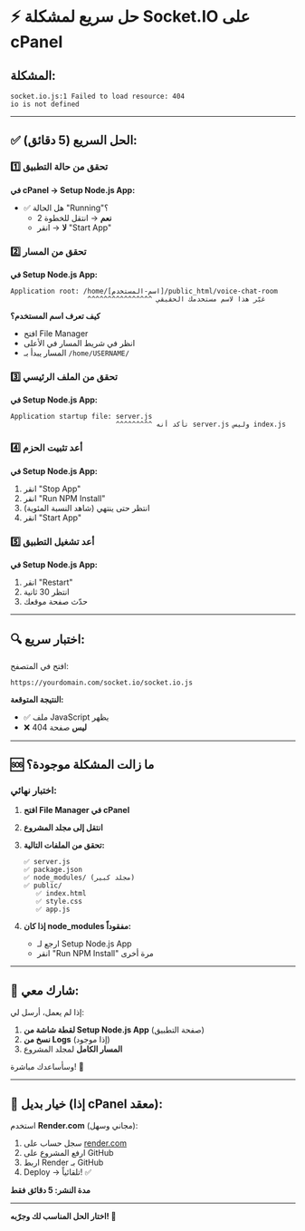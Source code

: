 # ⚡ حل سريع لمشكلة Socket.IO على cPanel

## المشكلة:
```
socket.io.js:1 Failed to load resource: 404
io is not defined
```

---

## ✅ الحل السريع (5 دقائق):

### 1️⃣ تحقق من حالة التطبيق

**في cPanel → Setup Node.js App:**

- ✅ هل الحالة "Running"؟
  - **نعم** → انتقل للخطوة 2
  - **لا** → انقر "Start App"

### 2️⃣ تحقق من المسار

**في Setup Node.js App:**

```
Application root: /home/[اسم-المستخدم]/public_html/voice-chat-room
                   ^^^^^^^^^^^^^^^^ غيّر هذا لاسم مستخدمك الحقيقي
```

**كيف تعرف اسم المستخدم؟**
- افتح File Manager
- انظر في شريط المسار في الأعلى
- المسار يبدأ بـ `/home/USERNAME/`

### 3️⃣ تحقق من الملف الرئيسي

**في Setup Node.js App:**

```
Application startup file: server.js
                          ^^^^^^^^^ تأكد أنه server.js وليس index.js
```

### 4️⃣ أعد تثبيت الحزم

**في Setup Node.js App:**

1. انقر "Stop App"
2. انقر "Run NPM Install"
3. انتظر حتى ينتهي (شاهد النسبة المئوية)
4. انقر "Start App"

### 5️⃣ أعد تشغيل التطبيق

**في Setup Node.js App:**

1. انقر "Restart"
2. انتظر 30 ثانية
3. حدّث صفحة موقعك

---

## 🔍 اختبار سريع:

افتح في المتصفح:
```
https://yourdomain.com/socket.io/socket.io.js
```

**النتيجة المتوقعة:**
- ✅ ملف JavaScript يظهر
- ❌ **ليس** صفحة 404

---

## 🆘 ما زالت المشكلة موجودة؟

### اختبار نهائي:

1. **افتح File Manager في cPanel**

2. **انتقل إلى مجلد المشروع**

3. **تحقق من الملفات التالية:**
   ```
   ✅ server.js
   ✅ package.json
   ✅ node_modules/ (مجلد كبير)
   ✅ public/
      ✅ index.html
      ✅ style.css
      ✅ app.js
   ```

4. **إذا كان node_modules مفقوداً:**
   - ارجع لـ Setup Node.js App
   - انقر "Run NPM Install" مرة أخرى

---

## 📸 شارك معي:

إذا لم يعمل، أرسل لي:

1. **لقطة شاشة من Setup Node.js App** (صفحة التطبيق)
2. **نسخ من Logs** (إذا موجود)
3. **المسار الكامل** لمجلد المشروع

وسأساعدك مباشرة! 🚀

---

## 🎯 خيار بديل (إذا cPanel معقد):

استخدم **Render.com** (مجاني وسهل):

1. سجل حساب على [render.com](https://render.com)
2. ارفع المشروع على GitHub
3. اربط Render بـ GitHub
4. Deploy → تلقائياً! ✅

**مدة النشر: 5 دقائق فقط**

---

**اختار الحل المناسب لك وجرّبه! 💪**

